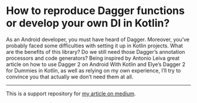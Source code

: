 # How to reproduce Dagger functions or develop your own DI in Kotlin?

As an Android developer, you must have heard of Dagger. Moreover, you’ve probably faced some difficulties with setting it up in Kotlin projects. What are the benefits of this library? Do we still need those Dagger’s annotation processors and code generators? Being inspired by Antonio Leiva great article on how to use Dagger 2 on Android With Kotlin and Elye’s Dagger 2 for Dummies in Kotlin, as well as relying on my own experience, I’ll try to convince you that actually we don’t need them at all.

---

This is a support repository for [my article on medium](https://blog.indoorway.com/how-to-reproduce-dagger-functions-or-develop-your-own-di-in-kotlin-b8dfd5cdea0c).
